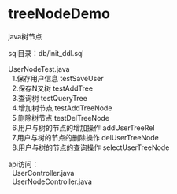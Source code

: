 # treeNodeDemo
java树节点

sql目录：db/init_ddl.sql

UserNodeTest.java<br/>
&nbsp;&nbsp;1.保存用户信息   testSaveUser  <br/>
&nbsp;&nbsp;2.保存N叉树      testAddTree <br/>
&nbsp;&nbsp;3.查询树         testQueryTree <br/>
&nbsp;&nbsp;4.增加树节点     testAddTreeNode <br/>
&nbsp;&nbsp;5.删除树节点     testDelTreeNode <br/>
&nbsp;&nbsp;6.用户与树的节点的增加操作   addUserTreeRel <br/>
&nbsp;&nbsp;7.用户与树的节点的删除操作   delUserTreeNode <br/>
&nbsp;&nbsp;8.用户与树的节点的查询操作   selectUserTreeNode <br/>


api访问： <br/>
&nbsp;&nbsp;UserController.java <br/>
&nbsp;&nbsp;UserNodeController.java
